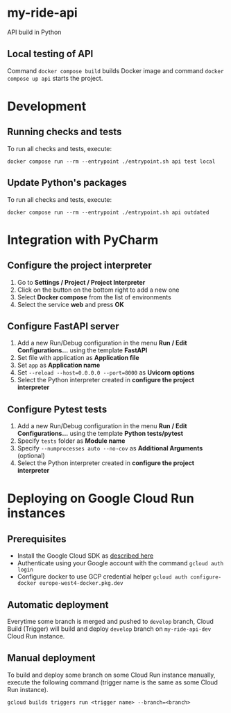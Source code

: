 # my-ride-api
API build in Python


## Local testing of API
Command `docker compose build` builds Docker image and 
command `docker compose up api` starts the project.


# Development

## Running checks and tests

To run all checks and tests, execute:

```shell
docker compose run --rm --entrypoint ./entrypoint.sh api test local
```

## Update Python's packages

To run all checks and tests, execute:

```shell
docker compose run --rm --entrypoint ./entrypoint.sh api outdated
```


# Integration with PyCharm

## Configure the project interpreter

1. Go to **Settings / Project / Project Interpreter**
2. Click on the button on the bottom right to add a new one
3. Select **Docker compose** from the list of environments
4. Select the service **web** and press **OK**

## Configure FastAPI server

1. Add a new Run/Debug configuration in the menu **Run / Edit Configurations...**
using the template **FastAPI**
2. Set file with application as **Application file**
3. Set `app` as **Application name**
4. Set `--reload --host=0.0.0.0 --port=8000` as **Uvicorn options**
5. Select the Python interpreter created in **configure the project interpreter**

## Configure Pytest tests

1. Add a new Run/Debug configuration in the menu **Run / Edit Configurations...**
using the template **Python tests/pytest**
2. Specify `tests` folder as **Module name**
3. Specify `--numprocesses auto --no-cov` as **Additional Arguments** (optional)
4. Select the Python interpreter created in **configure the project interpreter**


# Deploying on Google Cloud Run instances

## Prerequisites

- Install the Google Cloud SDK as [described here](https://cloud.google.com/sdk/docs/downloads-interactive)
- Authenticate using your Google account with the command `gcloud auth login`
- Configure docker to use GCP credential helper `gcloud auth configure-docker europe-west4-docker.pkg.dev`


## Automatic deployment

Everytime some branch is merged and pushed to `develop` branch, Cloud Build (Trigger) will build and deploy `develop` 
branch on `my-ride-api-dev` Cloud Run instance.


## Manual deployment

To build and deploy some branch on some Cloud Run instance manually, execute the following command (trigger name is
the same as some Cloud Run instance).
```shell
gcloud builds triggers run <trigger name> --branch=<branch>
```
